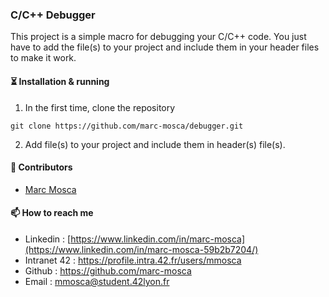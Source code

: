 ### C/C++ Debugger

This project is a simple macro for debugging your C/C++ code. You just have to add the file(s) to your project and include them in your header files to make it work.

#### ⏳ Installation & running

1. In the first time, clone the repository
```shell
git clone https://github.com/marc-mosca/debugger.git
```
2. Add file(s) to your project and include them in header(s) file(s).

#### 👤 Contributors

- [Marc Mosca](https://github.com/marc-mosca/)

#### 📫 How to reach me

- Linkedin : [https://www.linkedin.com/in/marc-mosca](https://www.linkedin.com/in/marc-mosca-59b2b7204/)
- Intranet 42 : https://profile.intra.42.fr/users/mmosca
- Github : https://github.com/marc-mosca
- Email : mmosca@student.42lyon.fr
